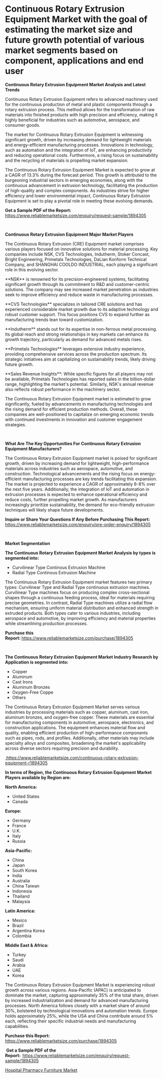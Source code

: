 <p><h1>Continuous Rotary Extrusion Equipment Market with the goal of estimating the market size and future growth potential of various market segments based on component, applications and end user</h1></p><p><strong>Continuous Rotary Extrusion Equipment Market Analysis and Latest Trends</strong></p>
<p><p>Continuous Rotary Extrusion Equipment refers to advanced machinery used for the continuous production of metal and plastic components through a rotary extrusion process. This method allows for the transformation of raw materials into finished products with high precision and efficiency, making it highly beneficial for industries such as automotive, aerospace, and consumer goods.</p><p>The market for Continuous Rotary Extrusion Equipment is witnessing significant growth, driven by increasing demand for lightweight materials and energy-efficient manufacturing processes. Innovations in technology, such as automation and the integration of IoT, are enhancing productivity and reducing operational costs. Furthermore, a rising focus on sustainability and the recycling of materials is propelling market expansion.</p><p>The Continuous Rotary Extrusion Equipment Market is expected to grow at a CAGR of 13.3% during the forecast period. This growth is attributed to the burgeoning industrial sectors in emerging economies, along with the continuous advancement in extrusion technology, facilitating the production of high-quality and complex components. As industries strive for higher efficiency and lower environmental impact, Continuous Rotary Extrusion Equipment is set to play a pivotal role in meeting these evolving demands.</p></p>
<p><strong>Get a Sample PDF of the Report:&nbsp;</strong> <a href="https://www.reliablemarketsize.com/enquiry/request-sample/1894305?utm_campaign=2005&utm_medium=2&utm_source=Github&utm_content=ia&utm_term=14012025&utm_id=continuous-rotary-extrusion-equipment">https://www.reliablemarketsize.com/enquiry/request-sample/1894305</a></p>
<p>&nbsp;</p>
<p><strong>Continuous Rotary Extrusion Equipment Major Market Players</strong></p>
<p><p>The Continuous Rotary Extrusion (CRE) Equipment market comprises various players focused on innovative solutions for material processing. Key companies include NSK, CVS Technologies, Indutherm, Stoker Concast, Bright Engineering, Primetals Technologies, DaLian Konform Technical Company, and SHANGHAI COOLDO INDUSTRIAL, each playing a significant role in this evolving sector.</p><p>**NSK** is renowned for its precision-engineered systems, facilitating significant growth through its commitment to R&D and customer-centric solutions. The company may see increased market penetration as industries seek to improve efficiency and reduce waste in manufacturing processes.</p><p>**CVS Technologies** specializes in tailored CRE solutions and has experienced considerable market growth due to its adaptive technology and robust customer support. This focus positions CVS to expand further as manufacturing trends lean toward customization.</p><p>**Indutherm** stands out for its expertise in non-ferrous metal processing. Its global reach and strong relationships in key markets can enhance its growth trajectory, particularly as demand for advanced metals rises.</p><p>**Primetals Technologies** leverages extensive industry experience, providing comprehensive services across the production spectrum. Its strategic initiatives aim at capitalizing on sustainability trends, likely driving future growth.</p><p>**Sales Revenue Insights**: While specific figures for all players may not be available, Primetals Technologies has reported sales in the billion-dollar range, highlighting the market's potential. Similarly, NSK's annual revenue also reflects robust performance in the machinery sector.</p><p>The Continuous Rotary Extrusion Equipment market is estimated to grow significantly, fueled by advancements in manufacturing technologies and the rising demand for efficient production methods. Overall, these companies are well-positioned to capitalize on emerging economic trends with continued investments in innovation and customer engagement strategies.</p></p>
<p>&nbsp;</p>
<p><strong>What Are The Key Opportunities For Continuous Rotary Extrusion Equipment Manufacturers?</strong></p>
<p><p>The Continuous Rotary Extrusion Equipment market is poised for significant growth, driven by increasing demand for lightweight, high-performance materials across industries such as aerospace, automotive, and construction. Technological advancements and the rising focus on energy-efficient manufacturing processes are key trends facilitating this expansion. The market is projected to experience a CAGR of approximately 6-8% over the next five years. Additionally, the integration of IoT and automation in extrusion processes is expected to enhance operational efficiency and reduce costs, further propelling market growth. As manufacturers increasingly prioritize sustainability, the demand for eco-friendly extrusion techniques will likely shape future developments.</p></p>
<p><strong>Inquire or Share Your Questions If Any Before Purchasing This Report:</strong> <a href="https://www.reliablemarketsize.com/enquiry/pre-order-enquiry/1894305?utm_campaign=2005&utm_medium=2&utm_source=Github&utm_content=ia&utm_term=14012025&utm_id=continuous-rotary-extrusion-equipment">https://www.reliablemarketsize.com/enquiry/pre-order-enquiry/1894305</a></p>
<p>&nbsp;</p>
<p><strong>Market Segmentation</strong></p>
<p><strong>The Continuous Rotary Extrusion Equipment Market Analysis by types is segmented into:</strong></p>
<p><ul><li>Curvilinear Type Continous Extrusion Machine</li><li>Radial Type Continous Extrusion Machine</li></ul></p>
<p><p>The Continuous Rotary Extrusion Equipment market features two primary types: Curvilinear Type and Radial Type continuous extrusion machines. Curvilinear Type machines focus on producing complex cross-sectional shapes through a continuous feeding process, ideal for materials requiring precise geometries. In contrast, Radial Type machines utilize a radial flow mechanism, ensuring uniform material distribution and enhanced strength in extruded products. Both types cater to various industries, including aerospace and automotive, by improving efficiency and material properties while streamlining production processes.</p></p>
<p><strong>Purchase this Report:&nbsp;</strong><a href="https://www.reliablemarketsize.com/purchase/1894305?utm_campaign=2005&utm_medium=2&utm_source=Github&utm_content=ia&utm_term=14012025&utm_id=continuous-rotary-extrusion-equipment">https://www.reliablemarketsize.com/purchase/1894305</a></p>
<p>&nbsp;</p>
<p><strong>The Continuous Rotary Extrusion Equipment Market Industry Research by Application is segmented into:</strong></p>
<p><ul><li>Copper</li><li>Aluminum</li><li>Cast Irons</li><li>Aluminum Bronzes</li><li>Oxygen-Free Coppe</li><li>Others</li></ul></p>
<p><p>The Continuous Rotary Extrusion Equipment Market serves various industries by processing materials such as copper, aluminum, cast iron, aluminum bronzes, and oxygen-free copper. These materials are essential for manufacturing components in automotive, aerospace, electronics, and construction applications. The equipment enhances material flow and quality, enabling efficient production of high-performance components such as pipes, rods, and profiles. Additionally, other materials may include specialty alloys and composites, broadening the market's applicability across diverse sectors requiring precision and durability.</p></p>
<p><a href="https://www.reliablemarketsize.com/continuous-rotary-extrusion-equipment-r1894305?utm_campaign=2005&utm_medium=2&utm_source=Github&utm_content=ia&utm_term=14012025&utm_id=continuous-rotary-extrusion-equipment">&nbsp;https://www.reliablemarketsize.com/continuous-rotary-extrusion-equipment-r1894305</a></p>
<p><strong>In terms of Region, the Continuous Rotary Extrusion Equipment Market Players available by Region are:</strong></p>
<p>
    <p> <strong> North America: </strong>
        <ul>
            <li>United States</li>
            <li>Canada</li>
        </ul>
        </p> 
    <p> <strong> Europe: </strong>
        <ul>
            <li>Germany</li>
            <li>France</li>
            <li>U.K.</li>
            <li>Italy</li>
            <li>Russia</li>
        </ul>
        </p> 
    <p> <strong> Asia-Pacific: </strong>
        <ul>
            <li>China</li>
            <li>Japan</li>
            <li>South Korea</li>
            <li>India</li>
            <li>Australia</li>
            <li>China Taiwan</li>
            <li>Indonesia</li>
            <li>Thailand</li>
            <li>Malaysia</li>
        </ul>
        </p> 
    <p> <strong> Latin America: </strong>
        <ul>
            <li>Mexico</li>
            <li>Brazil</li>
            <li>Argentina Korea</li>
            <li>Colombia</li>
        </ul>
        </p> 
    <p> <strong> Middle East & Africa: </strong>
        <ul>
            <li>Turkey</li>
            <li>Saudi</li>
            <li>Arabia</li>
            <li>UAE</li>
            <li>Korea</li>
        </ul>
    </p>
    </p>
<p><p>The Continuous Rotary Extrusion Equipment Market is experiencing robust growth across various regions. Asia-Pacific (APAC) is anticipated to dominate the market, capturing approximately 35% of the total share, driven by increased industrialization and demand for advanced manufacturing processes. North America follows closely with a market share of around 30%, bolstered by technological innovations and automation trends. Europe holds approximately 25%, while the USA and China contribute around 5% each, reflecting their specific industrial needs and manufacturing capabilities.</p></p>
<p><strong>Purchase this Report: </strong><a href="https://www.reliablemarketsize.com/purchase/1894305?utm_campaign=2005&utm_medium=2&utm_source=Github&utm_content=ia&utm_term=14012025&utm_id=continuous-rotary-extrusion-equipment">https://www.reliablemarketsize.com/purchase/1894305</a></p>
<p>&nbsp;<strong>Get a Sample PDF of the Report:&nbsp;&nbsp;</strong><a href="https://www.reliablemarketsize.com/enquiry/request-sample/1894305?utm_campaign=2005&utm_medium=2&utm_source=Github&utm_content=ia&utm_term=14012025&utm_id=continuous-rotary-extrusion-equipment">https://www.reliablemarketsize.com/enquiry/request-sample/1894305</a></p>
<p><strong></strong></p>
<p><p><a href="https://github.com/lylyparadise/Market-Research-Report-List-5/blob/main/hospital-pharmacy-furniture-market.md?utm_campaign=2005&utm_medium=2&utm_source=Github&utm_content=ia&utm_term=14012025&utm_id=continuous-rotary-extrusion-equipment">Hospital Pharmacy Furniture Market</a></p></p>